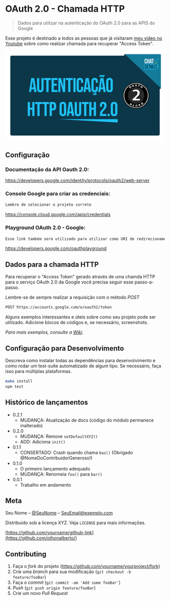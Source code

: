 # OAuth 2.0 - Chamada HTTP

> Dados para utilizar na autenticação do OAuth 2.0 para as APIS do Google

Esse projeto é destinado a todos as pessoas que já visitaram [meu vídeo no Youtube](https://youtu.be/Cwwd9iiMeQo) sobre como realizar chamada para recuperar "Access Token".

![](miniatura-video.png)

## Configuração

### Documentação da API Oauth 2.0:

https://developers.google.com/identity/protocols/oauth2/web-server

### Console Google para criar as credenciais: 

```sh
Lembre de selecionar o projeto correto
```

https://console.cloud.google.com/apis/credentials

### Playground OAuth 2.0 - Google: 

```sh
Esse link também será utilizado para utilizar como URI de redirecionamento na tela de consentimento
```

https://developers.google.com/oauthplayground

## Dados para a chamada HTTP

Para recuperar o "Access Token" gerado através de uma chamda HTTP para o serviço OAuth 2.0 da Google você precisa seguir esse passo-a-passo.

Lembre-se de sempre realizar a requisição com o método _POST_

```sh
POST https://accounts.google.com/o/oauth2/token
```

Alguns exemplos interessantes e úteis sobre como seu projeto pode ser utilizado. Adicione blocos de códigos e, se necessário, screenshots.

_Para mais exemplos, consulte a [Wiki][wiki]._ 

## Configuração para Desenvolvimento

Descreva como instalar todas as dependências para desenvolvimento e como rodar um test-suite automatizado de algum tipo. Se necessário, faça isso para múltiplas plataformas.

```sh
make install
npm test
```

## Histórico de lançamentos

* 0.2.1
    * MUDANÇA: Atualização de docs (código do módulo permanece inalterado)
* 0.2.0
    * MUDANÇA: Remove `setDefaultXYZ()`
    * ADD: Adiciona `init()`
* 0.1.1
    * CONSERTADO: Crash quando chama `baz()` (Obrigado @NomeDoContribuidorGeneroso!)
* 0.1.0
    * O primeiro lançamento adequado
    * MUDANÇA: Renomeia `foo()` para `bar()`
* 0.0.1
    * Trabalho em andamento

## Meta

Seu Nome – [@SeuNome](https://twitter.com/...) – SeuEmail@exemplo.com

Distribuído sob a licença XYZ. Veja `LICENSE` para mais informações.

[https://github.com/yourname/github-link](https://github.com/othonalberto/)

## Contributing

1. Faça o _fork_ do projeto (<https://github.com/yourname/yourproject/fork>)
2. Crie uma _branch_ para sua modificação (`git checkout -b feature/fooBar`)
3. Faça o _commit_ (`git commit -am 'Add some fooBar'`)
4. _Push_ (`git push origin feature/fooBar`)
5. Crie um novo _Pull Request_

[npm-image]: https://img.shields.io/npm/v/datadog-metrics.svg?style=flat-square
[npm-url]: https://npmjs.org/package/datadog-metrics
[npm-downloads]: https://img.shields.io/npm/dm/datadog-metrics.svg?style=flat-square
[travis-image]: https://img.shields.io/travis/dbader/node-datadog-metrics/master.svg?style=flat-square
[travis-url]: https://travis-ci.org/dbader/node-datadog-metrics
[wiki]: https://github.com/seunome/seuprojeto/wiki
